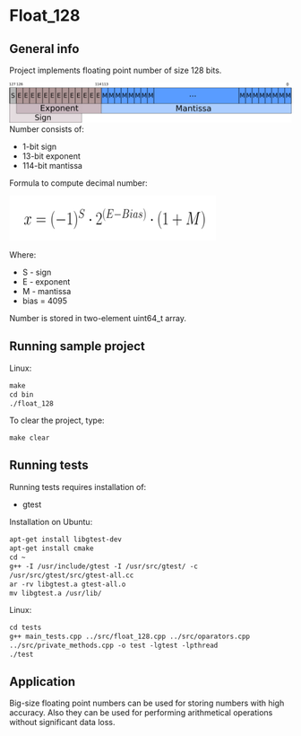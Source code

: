 # Float_128

## General info
Project implements floating point number of size 128 bits.

![](images/float.png?raw=true )
Number consists of:
- 1-bit sign
- 13-bit exponent 
- 114-bit mantissa 


Formula to compute decimal number:


![Alt text](images/formula.png?raw=true )

Where:
 - S - sign
 - E - exponent
 - M - mantissa
 - bias = 4095


Number is stored in two-element uint64_t array. 


## Running sample project
Linux:
```
make
cd bin
./float_128
```

To clear the project, type:
```
make clear
```

## Running tests
Running tests requires installation of:
- gtest

Installation on Ubuntu:
```
apt-get install libgtest-dev
apt-get install cmake
cd ~
g++ -I /usr/include/gtest -I /usr/src/gtest/ -c /usr/src/gtest/src/gtest-all.cc
ar -rv libgtest.a gtest-all.o
mv libgtest.a /usr/lib/

```
Linux:
```
cd tests
g++ main_tests.cpp ../src/float_128.cpp ../src/oparators.cpp ../src/private_methods.cpp -o test -lgtest -lpthread
./test
```

## Application
Big-size floating point numbers can be used for storing numbers with high accuracy. Also they can be used for performing arithmetical operations without significant data loss. 
